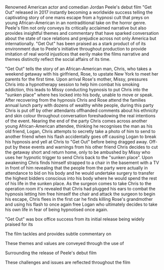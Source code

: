 
Renowned American actor and comedian Jordan Peele's debut film "Get Out" released in 2017 instantly becoming a worldwide success telling the captivating story of one mans escape from a hypnosi cult that preys on young African-American in an nontraditional take on the horror genre. Peele's film not only conveys its critically acclaimed narrative but also provides insightful themes and commentary that have sparked conversation about the state of race relations and prejudice across not only America but internationally. "Get Out" has been praised as a stark product of of its environment due to Peele's initiative throughout production to provide imitation of real world injustices that eerily make the films narrative and themes distinctly reflect the social affairs of its time.

"Get Out" tells the story of an African-American man, Chris, who takes a weekend getaway with his girlfriend, Rose, to upstate New York to meet her parents for the first time. Upon arrival Rose's mother, Missy, pressures Chris into a hypnotherapy session to help him combat his smoking addiction, this leads to Missy conducting hypnosis to put Chris into the "sunken place" where hes locked into his body, unable to move or speak. After recovering from the hypnosis Chris and Rose attend the families annual lunch party with dozens of wealthy white people, during this party Chris is put off by other attendants offhanded comments about his ethnicity and skin colour throughout conversation foreshadowing the real intentions of the event. Nearing the end of the party Chris comes across another young African-American attendee, thinking he recognises the man as his old friend, Logan, Chris attempts to secretly take a photo of him to send to another friend when his flash accidentally goes off causing Logan to break his hypnosis and yell at Chris to "Get Out" before being dragged away. Off-put by these events and warnings from his other friend Chris decides to cut the getaway short and return home, only to be ambushed by Missy who uses her hypnotic trigger to send Chris back to the "sunken place". Upon awakening Chris finds himself strapped to a chair in the basement with a TV in front of him revealing that the people from the party were actually in attendance to bid on his body and he would undertake surgery to transfer the highest bidders conscious into his body where he would spend the rest of his life in the sunken place. As the surgeon comes to take Chris to the operation room it's revealed that Chris had plugged his ears to combat the hypnosis letting him free himself the chair and attack the surgeon to begin his escape, Chris flees in the first car he finds killing Rose's grandmother and using his flash to once again free Logan who ultimately decides to take his own life in fear of being hypnotised once again.

"Get Out" was box office success from its initial release being widely praised for its

The film tackles and provides subtle commentary on

These themes and values are conveyed through the use of 

Surrounding the release of Peele's debut film

These challenges and issues are reflected throughout the film 